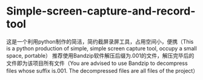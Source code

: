 # Simple-screen-capture-and-record-tool
这是一个利用python制作的简洁，简约截屏录屏工具，占用空间小，便携（This is a python production of simple, simple screen capture tool, occupy a small space, portable）
推荐使用Bandzip软件解压后缀为.001的文件，解压完毕后的文件即为该项目所有文件（You are advised to use Bandzip to decompress files whose suffix is.001. The decompressed files are all files of the project）
